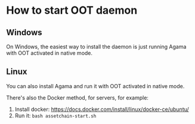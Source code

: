 # How to start OOT daemon

## Windows

On Windows, the easiest way to install the daemon is just running Agama with OOT activated in native mode. 

## Linux

You can also install Agama and run it with OOT activated in native mode. 

There's also the Docker method, for servers, for example:

1. Install docker: https://docs.docker.com/install/linux/docker-ce/ubuntu/
2. Run it: `bash assetchain-start.sh`
